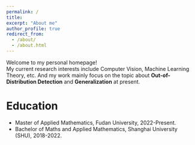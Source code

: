 ```yaml
---
permalink: /
title:
excerpt: "About me"
author_profile: true
redirect_from: 
  - /about/
  - /about.html
---
```


Welcome to my personal homepage! \
My current research interests include Computer Vision, Machine Learning Theory, etc. And my work mainly focus on the topic about **Out-of-Distribution Detection** and **Generalization** at present.



# Education
- Master of Applied Mathematics, Fudan University, 2022-Present.
- Bachelor of Maths and Applied Mathematics, Shanghai University (SHU), 2018-2022.
